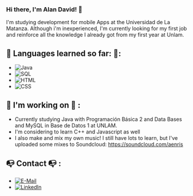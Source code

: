 ### Hi there, I'm Alan David! 👋

I'm studying development for mobile Apps at the Universidad de La Matanza. Although i'm inexperienced, I'm currently looking for my first job and reinforce all the knowledge I already got from my first year at Unlam.

   ## :palm_tree: Languages learned so far: :palm_tree::
- ![Java](https://img.shields.io/badge/Java-f89820?style=for-the-badge&logo=java&logoColor=f89820&labelColor=101010 )
- ![SQL](https://img.shields.io/badge/MySQL-00758F?style=for-the-badge&logo=mysql&logoColor=00758F&labelColor=101010 )
- ![HTML](https://img.shields.io/badge/HTML5-e34c26?style=for-the-badge&logo=html5&logoColor=e34c26&labelColor=101010 )
- ![CSS](https://img.shields.io/badge/CSS3-264de4?style=for-the-badge&logo=css3&logoColor=264de4&labelColor=101010 )


## :dragon_face: I'm working on :dragon_face: :
- Currently studying Java with Programación Básica 2 and Data Bases and MySQL in Base de Datos 1 at UNLAM.
- I'm considering to learn C++ and Javascript as well
- I also make and mix my own music! I still have lots to learn, but I've uploaded some mixes to Soundcloud: https://soundcloud.com/aenris

## :mailbox_with_no_mail: Contact :mailbox_with_no_mail: :
- [![E-Mail](https://img.shields.io/badge/Gmail-alandavid223@gmail.com-e34c26?style=for-the-badge&logo=gmail&logoColor=red&labelColor=101010 )](mailto:alandavid223@gmail.com)
- [![LinkedIn](https://img.shields.io/badge/LinkedIn-Alan_David-264de4?style=for-the-badge&logo=linkedin&logoColor=blue&labelColor=101010 )](https://www.linkedin.com/in/alan-david-valdez-77966813a/)



<!--
**alan-david-223/alan-david-223** is a ✨ _special_ ✨ repository because its `README.md` (this file) appears on your GitHub profile.

-->

